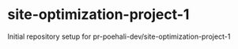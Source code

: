 # site-optimization-project-1

Initial repository setup for pr-poehali-dev/site-optimization-project-1